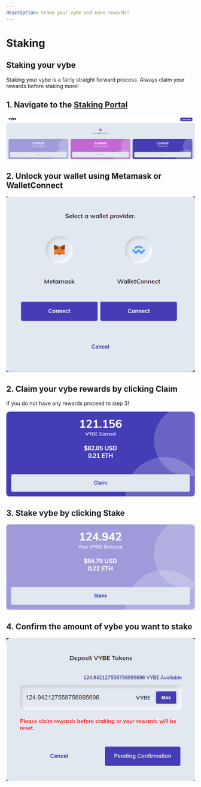 ```yaml
---
description: Stake your vybe and earn rewards!
---
```


# Staking

## Staking your vybe

Staking your vybe is a fairly straight forward process.  Always claim your rewards before staking more!

## 1. Navigate to the [Staking Portal](https://dashboard.vybe.finance/)

![](.gitbook/assets/image%20%284%29.png)

## 2. Unlock your wallet using Metamask or WalletConnect

![](.gitbook/assets/image%20%283%29.png)

## 2. Claim your vybe rewards by clicking Claim

If you do not have any rewards proceed to step 3!

![](.gitbook/assets/image%20%281%29.png)

## 3. Stake vybe by clicking Stake 

![](.gitbook/assets/image%20%282%29.png)

## 4. Confirm the amount of vybe you want to stake

![](.gitbook/assets/image%20%285%29.png)

